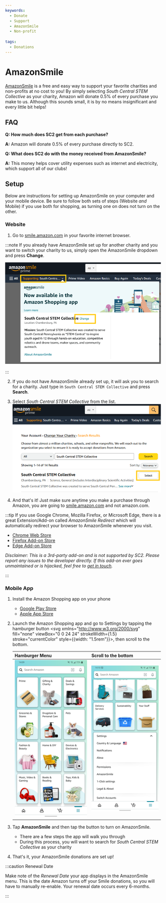 ```yaml
---
keywords:
  - Donate
  - Support
  - AmazonSmile
  - Non-profit

tags:
  - Donations
---
```


# AmazonSmile

[AmazonSmile](https://smile.amazon.com/charity/smile/about) is a free and easy way to support your favorite charities and non-profits at no cost to you! By simply selecting _South Central STEM Collective_ as your charity, Amazon will donate 0.5% of every purchase you make to us. Although this sounds small, it is by no means insignificant and every little bit helps!

## FAQ

**Q: How much does SC2 get from each purchase?**

**A:** Amazon will donate 0.5% of every purchase directly to SC2.

**Q: What does SC2 do with the money received from AmazonSmile?**

**A:** This money helps cover utility expenses such as internet and electricity, which support all of our clubs!

## Setup

Below are instructions for setting up AmazonSmile on your computer and your mobile device. Be sure to follow both sets of steps (Website _and_ Mobile) if you use both for shopping, as turning one on does not turn on the other.

### Website

1. Go to [smile.amazon.com](https://smile.amazon.com) in your favorite internet browser.

:::note
If you already have AmazonSmile set up for another charity and you want to switch your charity to us, simply open the AmazonSmile dropdown and press **Change**.

![Image highlighting buttons to change AmazonSmile Charities](./assets/switch-charity.png)

:::

2. If you do not have AmazonSmile already set up, it will ask you to search for a charity. Just type in `South Central STEM Collective` and press **Search**.

3. Select _South Central STEM Collective_ from the list.
   ![Image showing the search results after choosing to switch charities](./assets/charity-search.png)

4. And that's it! Just make sure anytime you make a purchase through Amazon, you are going to [smile.amazon.com](https://smile.amazon.com) and not amazon.com.

:::tip
If you use Google Chrome, Mozilla Firefox, or Microsoft Edge, there is a great Extension/Add-on called _AmazonSmile Redirect_ which will automatically redirect your browser to AmazonSmile whenever you visit.

- [Chrome Web Store](https://chrome.google.com/webstore/detail/amazon-smile-redirect/ejglonclnjogoiegggjjcpapffbnangg?hl=en)
- [Firefox Add-on Store](https://addons.mozilla.org/en-US/firefox/addon/amazon_smile_redirect/)
- [Edge Add-on Store](https://microsoftedge.microsoft.com/addons/detail/amazon-smile-redirect/ojfbbnlijdmckaehmhlnjgmpnbhjjibn)

_Disclaimer: This is a 3rd-party add-on and is not supported by SC2. Please report any issues to the developer directly. If this add-on ever goes unmaintained or is hijacked, feel free to [get in touch](/webmaster)._

:::

### Mobile App

1. Install the Amazon Shopping app on your phone

   - [Google Play Store](https://play.google.com/store/apps/details?hl=en&id=com.amazon.mShop.android.shopping)
   - [Apple App Store](https://apps.apple.com/us/app/amazon-shopping/id297606951)

2. Launch the Amazon Shopping app and go to Settings by tapping the hamburger button <svg xmlns="http://www.w3.org/2000/svg" fill="none" viewBox="0 0 24 24" strokeWidth={1.5} stroke="currentColor" style={{width: "1.5rem"}}><path strokeLinecap="round" strokeLinejoin="round" d="M3.75 6.75h16.5M3.75 12h16.5m-16.5 5.25h16.5" /></svg>, then scroll to the bottom.

   | Hamburger Menu                                                                        | Scroll to the bottom                                                                               |
   | ------------------------------------------------------------------------------------- | -------------------------------------------------------------------------------------------------- |
   | ![Screenshot of the Amazon Shopping app settings page](./assets/mobile-hamburger.png) | ![Screenshot of the bottom of the Amazon Shopping app settings page](./assets/mobile-settings.png) |

3. Tap **AmazonSmile** and then tap the button to turn on AmazonSmile.

   - There are a few steps the app will walk you through
   - During this process, you will want to search for _South Central STEM Collective_ as your charity

4. That's it, your AmazonSmile donations are set up!

:::caution Renewal Date

Make note of the _Renewal Date_ your app displays in the AmazonSmile menu. This is the date Amazon turns off your Smile donations, so you will have to manually re-enable. Your renewal date occurs every 6-months.

:::
